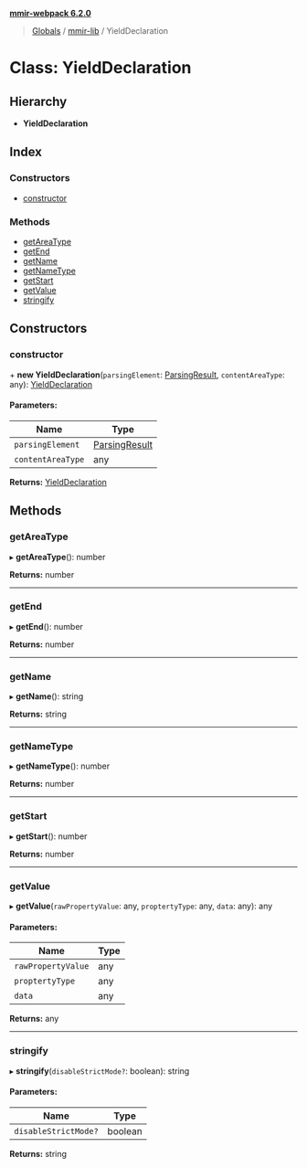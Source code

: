 **[mmir-webpack 6.2.0](../README.md)**

> [Globals](../README.md) / [mmir-lib](../modules/mmir_lib.md) / YieldDeclaration

# Class: YieldDeclaration

## Hierarchy

* **YieldDeclaration**

## Index

### Constructors

* [constructor](mmir_lib.yielddeclaration.md#constructor)

### Methods

* [getAreaType](mmir_lib.yielddeclaration.md#getareatype)
* [getEnd](mmir_lib.yielddeclaration.md#getend)
* [getName](mmir_lib.yielddeclaration.md#getname)
* [getNameType](mmir_lib.yielddeclaration.md#getnametype)
* [getStart](mmir_lib.yielddeclaration.md#getstart)
* [getValue](mmir_lib.yielddeclaration.md#getvalue)
* [stringify](mmir_lib.yielddeclaration.md#stringify)

## Constructors

### constructor

\+ **new YieldDeclaration**(`parsingElement`: [ParsingResult](mmir_lib.parsingresult.md), `contentAreaType`: any): [YieldDeclaration](mmir_lib.yielddeclaration.md)

#### Parameters:

Name | Type |
------ | ------ |
`parsingElement` | [ParsingResult](mmir_lib.parsingresult.md) |
`contentAreaType` | any |

**Returns:** [YieldDeclaration](mmir_lib.yielddeclaration.md)

## Methods

### getAreaType

▸ **getAreaType**(): number

**Returns:** number

___

### getEnd

▸ **getEnd**(): number

**Returns:** number

___

### getName

▸ **getName**(): string

**Returns:** string

___

### getNameType

▸ **getNameType**(): number

**Returns:** number

___

### getStart

▸ **getStart**(): number

**Returns:** number

___

### getValue

▸ **getValue**(`rawPropertyValue`: any, `proptertyType`: any, `data`: any): any

#### Parameters:

Name | Type |
------ | ------ |
`rawPropertyValue` | any |
`proptertyType` | any |
`data` | any |

**Returns:** any

___

### stringify

▸ **stringify**(`disableStrictMode?`: boolean): string

#### Parameters:

Name | Type |
------ | ------ |
`disableStrictMode?` | boolean |

**Returns:** string
